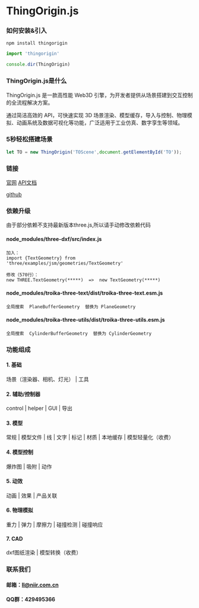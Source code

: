 # ThingOrigin.js

### 如何安装&引入

```shell
npm install thingorigin
```

```javascript
import 'thingorigin'

console.dir(ThingOrigin)
```


### ThingOrigin.js是什么

ThingOrigin.js 是一款高性能 Web3D 引擎，为开发者提供从场景搭建到交互控制的全流程解决方案。

通过简洁高效的 API，可快速实现 3D 场景渲染、模型缓存，导入与控制、物理模拟、动画系统及数据可视化等功能，广泛适用于工业仿真、数字孪生等领域。

### 5秒轻松搭建场景

```javascript
let TO = new ThingOrigin('TOScene',document.getElementById('TO'));
```

### 链接
[官网](https://www.thingorigin.com/ThingOrigin3D/)
[API文档](https://www.thingorigin.com/ThingOrigin3D/components/api/)

[github](https://github.com/dadadadalin/ThingOrigin)


### 依赖升级
由于部分依赖不支持最新版本three.js,所以请手动修改依赖代码

#### node_modules/three-dxf/src/index.js
```text
加入：
import {TextGeometry} from 'three/examples/jsm/geometries/TextGeometry'

修改（570行）：
new THREE.TextGeometry(*****)  =>  new TextGeometry(*****)
```

#### node_modules/troika-three-text/dist/troika-three-text.esm.js
```text
全局搜索  PlaneBufferGeometry  替换为 PlaneGeometry
```

#### node_modules/troika-three-utils/dist/troika-three-utils.esm.js
```text 
全局搜索  CylinderBufferGeometry  替换为 CylinderGeometry
```

### 功能组成

#### 1. 基础
场景（渲染器、相机、灯光） | 工具

#### 2. 辅助/控制器
control | helper | GUI | 导出

#### 3. 模型
常规 | 模型文件 | 线 | 文字 | 标记 | 材质 | 本地缓存 | 模型轻量化（收费）

#### 4. 模型控制
爆炸图 | 吸附  | 动作

#### 5. 动效
动画 | 效果 | 产品关联

#### 6. 物理模拟
重力 | 弹力 | 摩擦力 | 碰撞检测 | 碰撞响应

#### 7. CAD
dxf图纸渲染 | 模型转换（收费）


### 联系我们
#### 邮箱：ll@niir.com.cn
#### QQ群：429495366
